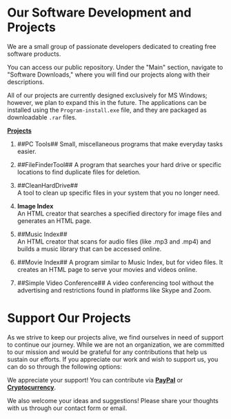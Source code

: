 # Our Software Development and Projects

We are a small group of passionate developers dedicated to creating free software products.

You can access our public repository. Under the "Main" section, navigate to "Software Downloads," where you will find our projects along with their descriptions.

All of our projects are currently designed exclusively for MS Windows; however, we plan to expand this in the future. The applications can be installed using the `Program-install.exe` file, and they are packaged as downloadable `.rar` files.

**[Projects](https://onlyregistered.github.io/appfeedback/projects.images.html)**

1. ##PC Tools## 
   Small, miscellaneous programs that make everyday tasks easier.

2. ##FileFinderTool## 
   A program that searches your hard drive or specific locations to find duplicate files for deletion.

3. ##CleanHardDrive##  
   A tool to clean up specific files in your system that you no longer need.

4. **Image Index**  
   An HTML creator that searches a specified directory for image files and generates an HTML page.

5. ##Music Index##  
   An HTML creator that scans for audio files (like .mp3 and .mp4) and builds a music library that can be accessed online.

6. ##Movie Index## 
   A program similar to Music Index, but for video files. It creates an HTML page to serve your movies and videos online.

7. ##Simple Video Conference## 
   A video conferencing tool without the advertising and restrictions found in platforms like Skype and Zoom.

# Support Our Projects

As we strive to keep our projects alive, we find ourselves in need of support to continue our journey. While we are not an organization, we are committed to our mission and would be grateful for any contributions that help us sustain our efforts. If you appreciate our work and wish to support us, you can do so through the following options:

We appreciate your support! You can contribute via **[PayPal](https://onlyregistered.github.io/appfeedback/payment.options.html)** or **[Cryptocurrency](https://onlyregistered.github.io/appfeedback/payment.options.html)**. 

We also welcome your ideas and suggestions! Please share your thoughts with us through our contact form or email.
